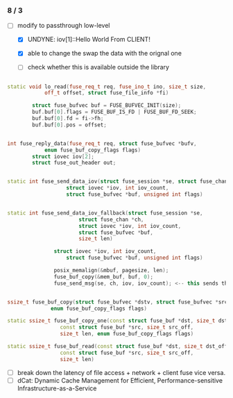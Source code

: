 ### 8 / 3
- [ ] modify to passthrough low-level
    - [x] UNDYNE: iov[1]::Hello World From CLIENT!
    - [x] able to change the swap the data with the orignal one
    - [ ] check whether this is available outside the library



```c++

static void lo_read(fuse_req_t req, fuse_ino_t ino, size_t size,
		    off_t offset, struct fuse_file_info *fi)

        struct fuse_bufvec buf = FUSE_BUFVEC_INIT(size);
        buf.buf[0].flags = FUSE_BUF_IS_FD | FUSE_BUF_FD_SEEK;
        buf.buf[0].fd = fi->fh;
        buf.buf[0].pos = offset;


int fuse_reply_data(fuse_req_t req, struct fuse_bufvec *bufv,
		    enum fuse_buf_copy_flags flags)
        struct iovec iov[2];
        struct fuse_out_header out;


static int fuse_send_data_iov(struct fuse_session *se, struct fuse_chan *ch,
			       struct iovec *iov, int iov_count,
			       struct fuse_bufvec *buf, unsigned int flags)


static int fuse_send_data_iov_fallback(struct fuse_session *se,
				       struct fuse_chan *ch,
				       struct iovec *iov, int iov_count,
				       struct fuse_bufvec *buf,
				       size_t len)

               struct iovec *iov, int iov_count,
  			       struct fuse_bufvec *buf, unsigned int flags)

               posix_memalign(&mbuf, pagesize, len);
               fuse_buf_copy(&mem_buf, buf, 0);
               fuse_send_msg(se, ch, iov, iov_count); <-- this sends the data;


ssize_t fuse_buf_copy(struct fuse_bufvec *dstv, struct fuse_bufvec *srcv,
		      enum fuse_buf_copy_flags flags)

static ssize_t fuse_buf_copy_one(const struct fuse_buf *dst, size_t dst_off,
				 const struct fuse_buf *src, size_t src_off,
				 size_t len, enum fuse_buf_copy_flags flags)

static ssize_t fuse_buf_read(const struct fuse_buf *dst, size_t dst_off,
			     const struct fuse_buf *src, size_t src_off,
			     size_t len)

```






- [ ] break down the latency of file access + network + client fuse vice versa.
- [ ]  dCat: Dynamic Cache Management for Efficient, Performance-sensitive Infrastructure-as-a-Service
